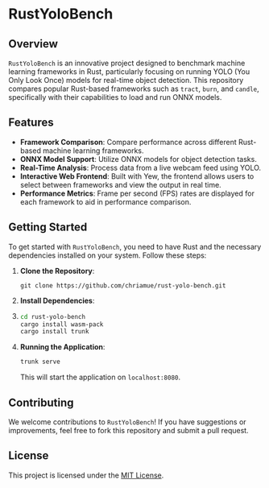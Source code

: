 # RustYoloBench

## Overview
`RustYoloBench` is an innovative project designed to benchmark machine learning frameworks in Rust, particularly focusing on running YOLO (You Only Look Once) models for real-time object detection. This repository compares popular Rust-based frameworks such as `tract`, `burn`, and `candle`, specifically with their capabilities to load and run ONNX models.

## Features
- **Framework Comparison**: Compare performance across different Rust-based machine learning frameworks.
- **ONNX Model Support**: Utilize ONNX models for object detection tasks.
- **Real-Time Analysis**: Process data from a live webcam feed using YOLO.
- **Interactive Web Frontend**: Built with Yew, the frontend allows users to select between frameworks and view the output in real time.
- **Performance Metrics**: Frame per second (FPS) rates are displayed for each framework to aid in performance comparison.

## Getting Started
To get started with `RustYoloBench`, you need to have Rust and the necessary dependencies installed on your system. Follow these steps:

1. **Clone the Repository**:
   ```
   git clone https://github.com/chriamue/rust-yolo-bench.git
   ```
2. **Install Dependencies**:
3. ```bash
   cd rust-yolo-bench
   cargo install wasm-pack
   cargo install trunk
   ```
4. **Running the Application**:
    ```bash
    trunk serve
    ```
    This will start the application on `localhost:8080`.

## Contributing
We welcome contributions to `RustYoloBench`! If you have suggestions or improvements, feel free to fork this repository and submit a pull request.

## License
This project is licensed under the [MIT License](LICENSE).
